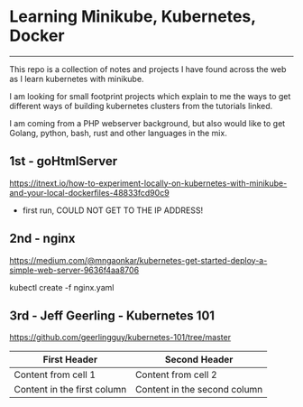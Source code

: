 # Learning Minikube, Kubernetes, Docker
---

This repo is a collection of notes and projects I have found across the web as I learn kubernetes with minikube. 

I am looking for small footprint projects which explain to me the ways to get different ways of building kubernetes clusters from the tutorials linked.

I am coming from a PHP webserver background, but also would like to get Golang, python, bash, rust and other languages in the mix.


1st - goHtmlServer
---
https://itnext.io/how-to-experiment-locally-on-kubernetes-with-minikube-and-your-local-dockerfiles-48833fcd90c9

- first run, COULD NOT GET TO THE IP ADDRESS!




2nd - nginx
---
https://medium.com/@mngaonkar/kubernetes-get-started-deploy-a-simple-web-server-9636f4aa8706

kubectl create -f nginx.yaml





3rd - Jeff Geerling - Kubernetes 101
---
https://github.com/geerlingguy/kubernetes-101/tree/master





First Header | Second Header
------------ | -------------
Content from cell 1 | Content from cell 2
Content in the first column | Content in the second column
